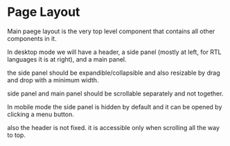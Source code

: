 # Page Layout 

Main paege layout is the very top level component that contains all other components in it. 

In desktop mode we will have a header, a side panel (mostly at left, for RTL languages it is at right), and a main panel.

the side panel should be expandible/collapsible and also resizable by drag and drop with a minimum width. 

side panel and main panel should be scrollable separately and not together.



In mobile mode the side panel is hidden by default and it can be opened by clicking a menu button.

also the header is not fixed. it is accessible only when scrolling all the way to top. 

